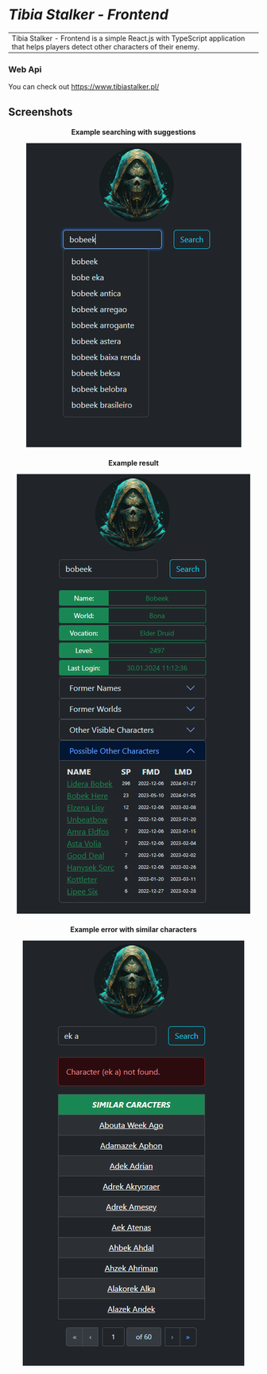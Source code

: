 # _Tibia Stalker - Frontend_

<table>
    <tr>
        <td>
            Tibia Stalker - Frontend is a simple React.js with TypeScript application that helps players detect other characters of their enemy.
        </td>
    </tr>
</table>

### Web Api

You can check out https://www.tibiastalker.pl/

## Screenshots

<h4 align="center">Example searching with suggestions</h>

![](img/suggestion.png)

<h4 align="center">Example result</h>

![](img/result.png)

<h4 align="center">Example error with similar characters</h>

![](img/similar.png)
